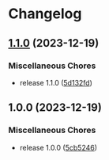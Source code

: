 # Changelog

## [1.1.0](https://github.com/geekcell/user-policy-bundle/compare/v1.0.0...v1.1.0) (2023-12-19)


### Miscellaneous Chores

* release 1.1.0 ([5d132fd](https://github.com/geekcell/user-policy-bundle/commit/5d132fdaa19a80d4f6b65e897a064a1416b02703))

## 1.0.0 (2023-12-19)


### Miscellaneous Chores

* release 1.0.0 ([5cb5246](https://github.com/geekcell/user-policy-bundle/commit/5cb52464be1672a8569a53ae47fb26c6cf0d8cb1))
